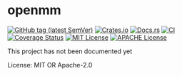 # openmm

[![GitHub tag (latest SemVer)](https://img.shields.io/github/v/tag/yoshanuikabundi/openmm?label=tag&logo=github&sort=semver)](https://github.com/yoshanuikabundi/openmm)
[![Crates.io](https://img.shields.io/crates/v/openmm.svg)](https://crates.io/crates/openmm)
[![Docs.rs](https://docs.rs/openmm/badge.svg)](https://docs.rs/openmm)
[![CI](https://github.com/yoshanuikabundi/openmm/workflows/Continuous%20Integration/badge.svg)](https://github.com/yoshanuikabundi/openmm/actions)
[![Coverage Status](https://coveralls.io/repos/github/yoshanuikabundi/openmm/badge.svg?branch=master)](https://coveralls.io/github/yoshanuikabundi/openmm?branch=master)
[![MIT License](https://img.shields.io/github/license/yoshanuikabundi/openmm)](https://github.com/yoshanuikabundi/openmm/blob/master/LICENSE-MIT)
[![APACHE License](https://img.shields.io/github/license/yoshanuikabundi/openmm)](https://github.com/yoshanuikabundi/openmm/blob/master/LICENSE-APACHE)

This project has not been documented yet

License: MIT OR Apache-2.0
